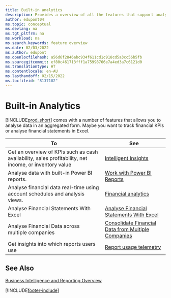 ```yaml
---
title: Built-in analytics
description: Provides a overview of all the features that support analytics tasks in the Business Central product.
author: edupont04
ms.topic: conceptual
ms.devlang: na
ms.tgt_pltfrm: na
ms.workload: na
ms.search.keywords: feature overview
ms.date: 02/03/2022
ms.author: edupont
ms.openlocfilehash: a56d6f2846abc934f611cd1c918cd5a3cc56b5fb
ms.sourcegitcommit: ef80c461713fff1a75998766e7a4ed3a7c6121d0
ms.translationtype: HT
ms.contentlocale: en-AU
ms.lasthandoff: 02/15/2022
ms.locfileid: "8137102"
---
```

# <a name="built-in-analytics"></a>Built-in Analytics

[!INCLUDE[prod_short](includes/prod_short.md)] comes with a number of features that allows you to analyse data in an aggregated form. Maybe you want to track financial KPIs or analyse financial statements in Excel.

| To | See |
| --- | --- |
|Get an overview of KPIs such as cash availability, sales profitability, net income, or inventory value | [Intelligent Insights](about-intelligent-cloud.md) |
|Analyse data with built-in Power BI reports. | [Work with Power BI Reports](across-working-with-powerbi.md) |
|Analyse financial data real-time using account schedules and analysis views.| [Financial analytics](bi.md) |
|Analyse Financial Statements With Excel | [Analyse Financial Statements With Excel](finance-analyze-excel.md) |
|Analyse Financial Data across multiple companies | [Consolidate Financial Data from Multiple Companies](finance-consolidated-company-reporting.md) |
|Get insights into which reports users use| [Report usage telemetry](/dynamics365/business-central/dev-itpro/administration/telemetry-reports-trace)|

## <a name="see-also"></a>See Also

[Business Intelligence and Reporting Overview](reports-use-reports.md)


[!INCLUDE[footer-include](includes/footer-banner.md)]